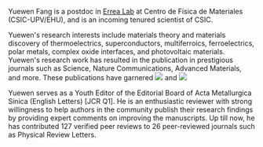 <div class="text-justify"> <!-- text-justify is defined in _sass/_utilities.scss-->
<p> Yuewen Fang is a postdoc in <a href="https://cfm.ehu.es/errealab/research/" target="_blank">Errea Lab</a> at Centro de Física de Materiales (CSIC-UPV/EHU), and is an incoming tenured scientist of CSIC. 
<!-- He is an upcoming tenured scientist (equivalent to tenured rank of Associate Professor) of Spanish National Research Council. -->
<!-- Previously, from April 1st, 2020, to Nov. 30th, 2021, he worked as a researcher at the Materials Structure Laboratory of Tokyo Institute of Technology.  -->
<!-- Prior to that, he worked as a program-specific researcher -->
<!-- in the laboratory of Prof. Isao Tanaka -->
<!-- at Kyoto University from November 1st, 2017, to March 31st, 2020. He was also a visiting academic at New York University Shanghai from March 2017. Yuewen received his PhD in Physical Electronics from East China Normal University in  -->
<!-- Shanghai, China, in June 2017, under the supervision of Prof. Chun-Gang Duan. During his PhD, he spent eight months at the R&D center of Japan Fine -->
<!-- Ceramics Center (Nagoya, Japan) from March 2016 to October 2016. Yuewen completed his BSc in Physics from Xiangtan University in 2012 and received  -->
<!-- training in molecular dynamics simulations under the supervision of Prof. Kaiwang Zhang from 2009 to 2012. In 2011, he also interned for R&D at  -->
<!-- Shanghai Baosteel Group Corporation from May to June. -->
</p>

<p>
Yuewen's research interests include materials theory and materials discovery of thermoelectrics, superconductors, multiferroics, ferroelectrics, 
polar metals, complex oxide interfaces, and photovoltaic materials. 
Yuewen's research work has resulted in the publication in prestigious journals such as Science, Nature Communications, Advanced Materials, and more.  
These publications have garnered
<a href='https://scholar.google.com/citations?user=6NU1KPQAAAAJ'><img src="https://img.shields.io/endpoint?logo=Google%20Scholar&url=https://cdn.jsdelivr.net/gh/yw-fang/yw-fang.github.io@google-scholar-stats/gs_data_shieldsio.json&labelColor=f6f6f6&color=9cf&style=flat&label=citations"></a> 
and
<a href='https://scholar.google.com/citations?user=6NU1KPQAAAAJ'><img src="https://img.shields.io/endpoint?logo=Google%20Scholar&url=https://cdn.jsdelivr.net/gh/yw-fang/yw-fang.github.io@google-scholar-stats/gs_data_h_shieldsio.json&labelColor=f6f6f6&color=blueviolet&style=flat&label=h_index"></a>
</p>

<p>
Yuewen serves as a Youth Editor of the Editorial Board of Acta Metallurgica Sinica (English Letters) [JCR Q1]. He is an enthusiastic reviewer with strong willingness to help authors in the community publish their research findings by providing expert comments on improving the manuscripts. 
Up till now, he has contributed 127 verified peer reviews to 26 peer-reviewed journals such as Physical Review Letters.
<!-- Up till now, he has contributed <span style="color: blue;">121 verified peer reviews</span> to 26 peer-reviewed journals such as Physical Review Letters. -->
</p>
</div> 
